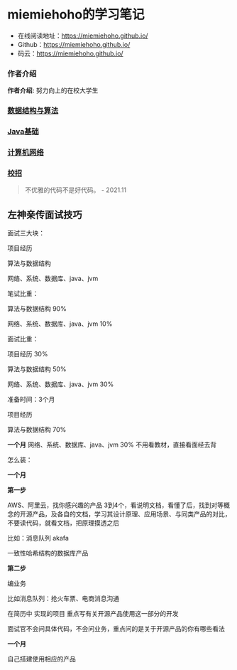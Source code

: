 # miemiehoho的学习笔记

- 在线阅读地址：https://miemiehoho.github.io/
- Github：https://miemiehoho.github.io/
- 码云：https://miemiehoho.github.io/

### 作者介绍

**作者介绍:** 努力向上的在校大学生



### [数据结构与算法](/docs/数据结构&算法/README.md)

### [Java基础](/docs/Java基础/README.md)

### [计算机网络](/docs/计算机网络/README.md)

### [校招](/docs/校招/README.md)





> 不优雅的代码不是好代码。	- 2021.11

## 左神亲传面试技巧

面试三大块：

项目经历   

算法与数据结构

网络、系统、数据库、java、jvm



笔试比重：

算法与数据结构  90%

网络、系统、数据库、java、jvm   10%



面试比重：

项目经历   		30%

算法与数据结构	50%

网络、系统、数据库、java、jvm			30%



准备时间：3个月

项目经历		

算法与数据结构									70%

**一个月** 网络、系统、数据库、java、jvm		30%			不用看教材，直接看面经去背



怎么装：

**一个月**

**第一步**

AWS、阿里云，找你感兴趣的产品 3到4个，看说明文档，看懂了后，找到对等概念的开源产品，及各自的文档，学习其设计原理、应用场景、与同类产品的对比，不要读代码，就看文档，把原理摸透之后

比如：消息队列   akafa

一致性哈希结构的数据库产品

**第二步**

编业务

比如消息队列：抢火车票、电商消息沟通

在简历中  实现的项目   重点写有关开源产品使用这一部分的开发

面试官不会问具体代码，不会问业务，重点问的是关于开源产品的你有哪些看法

**一个月**

自己搭建使用相应的产品

